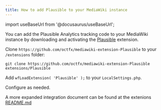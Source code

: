 ```yaml
---
title: How to add Plausible to your MediaWiki instance
---
```


import useBaseUrl from '@docusaurus/useBaseUrl';

You can add the Plausible Analytics tracking code to your MediaWiki instance by downloading and activating the [Plausible](https://github.com/octfx/mediawiki-extension-Plausible) extension.

Clone `https://github.com/octfx/mediawiki-extension-Plausible` to your `/extensions` folder:

```shell
git clone https://github.com/octfx/mediawiki-extension-Plausible extensions/Plausible
```

Add `wfLoadExtension( 'Plausible' );` to your `LocalSettings.php`.

Configure as needed.

A more expanded integration document can be found at the extenions [README.md](https://github.com/octfx/mediawiki-extension-Plausible/blob/master/README.md)